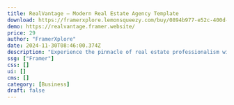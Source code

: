 ```yaml
---
title: RealVantage — Modern Real Estate Agency Template
download: https://framerxplore.lemonsqueezy.com/buy/0894b977-e52c-400d-94e2-f2e87b0a25d4
demo: https://realvantage.framer.website/
price: 29
author: "FramerXplore"
date: 2024-11-30T08:46:00.374Z
description: "Experience the pinnacle of real estate professionalism with our sleek, modern website template. Showcase properties effortlessly and captivate clients with ease."
ssg: ["Framer"]
css: []
ui: []
cms: []
category: [Business]
draft: false
---
```

